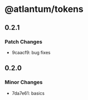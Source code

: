 # @atlantum/tokens

## 0.2.1

### Patch Changes

-   9caacf9: bug fixes

## 0.2.0

### Minor Changes

-   7da7e61: basics
